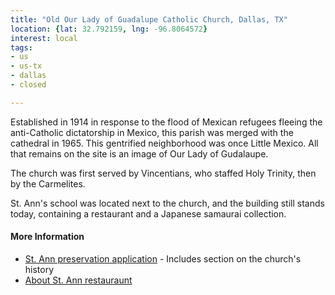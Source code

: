 ```yaml
---
title: "Old Our Lady of Guadalupe Catholic Church, Dallas, TX"
location: {lat: 32.792159, lng: -96.8064572}
interest: local
tags:
- us
- us-tx
- dallas
- closed

---
```



Established in 1914 in response to the flood of Mexican refugees fleeing the anti-Catholic dictatorship in Mexico, this parish was merged with the cathedral in 1965.  This gentrified neighborhood was once Little Mexico.  All that remains on the site is an image of Our Lady of Gudalaupe.

The church was first served by Vincentians, who staffed Holy Trinity, then by the Carmelites.

St. Ann's school was located next to the church, and the building still stands today, containing a restaurant and a Japanese samaurai collection.

#### More Information

* [St. Ann preservation application](https://dallascityhall.com/departments/sustainabledevelopment/historicpreservation/HP%20Documents/Landmark%20Structures/St.%20Anns%20School%20Landmark%20Nomination.pdf) - Includes section on the church's history
* [About St. Ann restauraunt](https://www.saintanndallas.com/restaurant)





